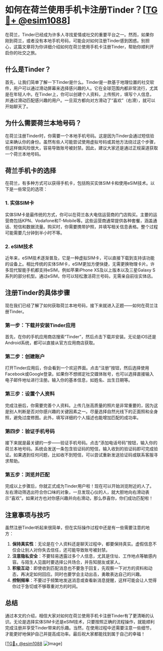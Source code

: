 # 如何在荷兰使用手机卡注册Tinder？[[TG💪+ @esim1088](https://t.me/s/esim1088)]

在荷兰，Tinder已经成为许多人寻找爱情或社交的重要平台之一。然而，如果你刚到荷兰，或者没有本地手机号码，可能会对如何注册Tinder感到困惑。别担心，这篇文章将为你详细介绍如何在荷兰使用手机卡注册Tinder，帮助你顺利开启你的社交之旅。

## 什么是Tinder？

首先，让我们简单了解一下Tinder是什么。Tinder是一款基于地理位置的社交软件，用户可以通过滑动屏幕来选择感兴趣的人。它在全球范围内都非常流行，尤其是在年轻人中。在Tinder上，你可以创建个人资料，上传照片，填写个人信息，并通过滑动匹配感兴趣的用户。一旦双方都向对方滑动了“喜欢”（右滑），就可以开始聊天了。

## 为什么需要荷兰本地号码？

在荷兰注册Tinder时，你需要一个本地手机号码。这是因为Tinder会通过短信验证来确认你的身份。虽然有些人可能尝试使用虚拟号码或其他方法绕过这个步骤，但这样做风险很大，容易导致账号被封禁。因此，建议大家还是通过正规渠道获取一个荷兰本地号码。

## 荷兰手机卡的选择

在荷兰，有多种方式可以获得手机卡，包括购买实体SIM卡和使用eSIM技术。以下是一些常见的选项：

### 1. 实体SIM卡

实体SIM卡是最传统的方式，你可以在荷兰各大电信运营商的门店购买。主要的运营商包括KPN、Vodafone和T-Mobile等。这些运营商通常提供各种套餐，涵盖通话、短信和数据流量。购买时，你需要携带护照，并填写相关信息表格。整个过程可能需要几分钟到半小时不等。

### 2. eSIM技术

近年来，eSIM技术逐渐普及，它是一种虚拟SIM卡，可以直接下载到支持该功能的设备上。相比传统的实体SIM卡，eSIM更加方便快捷，无需更换物理卡片。许多现代智能手机都支持eSIM，例如苹果iPhone XS及以上版本以及三星Galaxy S系列的部分机型。通过eSIM，你可以轻松激活荷兰号码，无需亲自前往实体店。

## 注册Tinder的具体步骤

现在我们已经了解了如何获取荷兰本地号码，接下来就进入正题——如何在荷兰注册Tinder。

### 第一步：下载并安装Tinder应用

首先，在你的手机应用商店搜索“Tinder”，然后点击下载并安装。无论是iOS还是Android系统，都可以直接从官方应用商店获取。

### 第二步：创建账户

打开Tinder应用后，你会看到一个欢迎界面。点击“注册”按钮，然后选择使用Facebook或Google登录。如果你不想绑定社交媒体账号，也可以选择直接输入电子邮件地址进行注册。输入你的基本信息，如姓名、出生日期等。

### 第三步：设置个人资料

完成注册后，你需要完善个人资料。上传几张高质量的照片是非常重要的，因为这是别人判断是否对你感兴趣的关键因素之一。尽量选择自然光线下的正面照和全身照，避免过度修图。此外，填写详细的个人描述也能增加匹配的成功率。

### 第四步：验证手机号码

接下来就是最关键的一步——验证手机号码。点击“添加电话号码”按钮，输入你的荷兰本地号码。系统会发送一条包含验证码的短信，输入收到的验证码即可完成验证。如果遇到任何问题，比如收不到短信，可以尝试重新发送验证码或联系客服寻求帮助。

### 第五步：浏览并匹配

完成以上步骤后，你就正式成为Tinder用户啦！现在可以开始浏览附近的人了。左右滑动筛选出符合你口味的对象，一旦发现心仪的人，就大胆地向右滑动表示“喜欢”。如果对方也对你感兴趣并向右滑动，那么恭喜你，你们成功匹配啦！

## 注意事项与技巧

虽然注册Tinder听起来很简单，但在实际操作过程中还是有一些需要注意的地方：

1. **保持真实性**：无论是在个人资料还是聊天过程中，都要保持真实。虚假信息不仅会让别人对你失去信任，还可能导致账号被封禁。
2. **注意隐私安全**：不要轻易透露过多个人信息，尤其是住址、工作地点等敏感内容。与陌生人见面时要选择公共场合，并告知朋友或家人。
3. **积极互动**：即使收到匹配消息也不要急于回复，先观察一下对方的资料和动态，再决定如何回应。同时也要学会主动出击，勇敢表达自己的兴趣。
4. **控制频率**：不要过于频繁地发送消息或查看新消息提醒，这样可能会让人觉得你过于急切或不够尊重对方的时间。

## 总结

通过本文的介绍，相信大家对如何在荷兰使用手机卡注册Tinder有了更清晰的认识。无论是选择实体SIM卡还是eSIM技术，只要按照正确的流程操作，就能顺利完成注册并享受Tinder带来的乐趣。当然，在使用过程中还需要注意一些细节，才能更好地保护自己并提高成功率。最后祝大家都能找到属于自己的幸福！

[[TG💪+ @esim1088](https://t.me/s/esim1088) ![Image](https://i.postimg.cc/4NQfJmqS/Snipaste-2025-05-13-00-14-12.png)]
